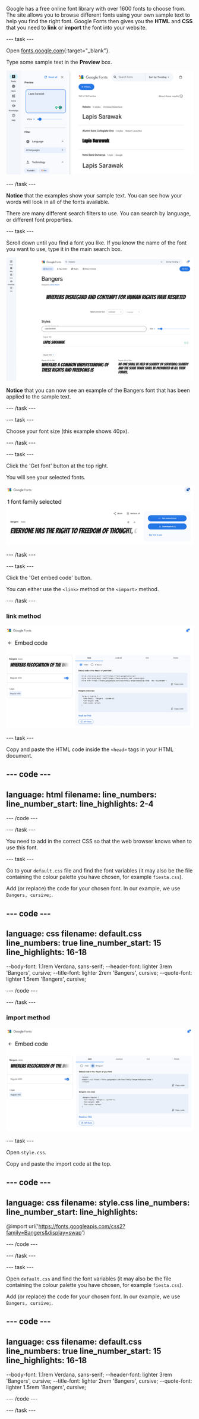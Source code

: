 Google has a free online font library with over 1600 fonts to choose from. The site allows you to browse different fonts using your own sample text to help you find the right font. Google Fonts then gives you the **HTML** and **CSS** that you need to **link** or **import** the font into your website. 

--- task ---

Open [fonts.google.com](https://fonts.google.com/){:target="_blank"}.

Type some sample text in the **Preview** box.

![The Google Fonts search page. The words 'Lapis Sarawak' are in the preview box.](images/custom.png)

--- /task ---

**Notice** that the examples show your sample text. You can see how your words will look in all of the fonts available. 

There are many different search filters to use. You can search by language, or different font properties.

--- task ---

Scroll down until you find a font you like. If you know the name of the font you want to use, type it in the main search box. 

!['Bangers' has been typed into the search box.](images/bangers.png)

**Notice** that you can now see an example of the Bangers font that has been applied to the sample text. 

--- /task ---

--- task ---

Choose your font size (this example shows 40px).

--- /task ---

--- task ---

Click the 'Get font' button at the top right.

You will see your selected fonts.

![The selected fonts.](images/selected-font.png)

--- /task ---

--- task ---

Click the 'Get embed code' button.

You can either use the `<link>` method or the `<import>` method.

--- /task ---

### link method

![The HTML to copy.](images/link.png)

--- task ---

Copy and paste the HTML code inside the `<head>` tags in your HTML document.

--- code ---
---
language: html
filename: 
line_numbers: 
line_number_start: 
line_highlights: 2-4
---
  <!-- Import fonts from Google -->
  <link rel="preconnect" href="https://fonts.googleapis.com">
  <link rel="preconnect" href="https://fonts.gstatic.com" crossorigin>
  <link href="https://fonts.googleapis.com/css2?family=Bangers&display=swap" rel="stylesheet">

--- /code ---

--- /task ---

You need to add in the correct CSS so that the web browser knows when to use this font. 

--- task ---

Go to your `default.css` file and find the font variables (it may also be the file containing the colour palette you have chosen, for example `fiesta.css`). 

Add (or replace) the code for your chosen font. In our example, we use `Bangers, cursive;`.

--- code ---
---
language: css
filename: default.css
line_numbers: true
line_number_start: 15
line_highlights: 16-18
---
  --body-font: 1.1rem Verdana, sans-serif;
  --header-font: lighter 3rem 'Bangers', cursive;
  --title-font: lighter 2rem 'Bangers', cursive;
  --quote-font: lighter 1.5rem 'Bangers', cursive;

--- /code ---

--- /task ---

### import method

![The CSS to copy.](images/import.png)

--- task ---

Open `style.css`.

Copy and paste the import code at the top.

--- code ---
---
language: css
filename: style.css
line_numbers: 
line_number_start: 
line_highlights:
---

@import url('https://fonts.googleapis.com/css2?family=Bangers&display=swap')

--- /code ---

--- /task ---

--- task ---

Open `default.css` and find the font variables (it may also be the file containing the colour palette you have chosen, for example `fiesta.css`). 

Add (or replace) the code for your chosen font. In our example, we use `Bangers, cursive;`.

--- code ---
---
language: css
filename: default.css
line_numbers: true
line_number_start: 15
line_highlights: 16-18
---
  --body-font: 1.1rem Verdana, sans-serif;
  --header-font: lighter 3rem 'Bangers', cursive;
  --title-font: lighter 2rem 'Bangers', cursive;
  --quote-font: lighter 1.5rem 'Bangers', cursive;

--- /code ---

--- /task ---


